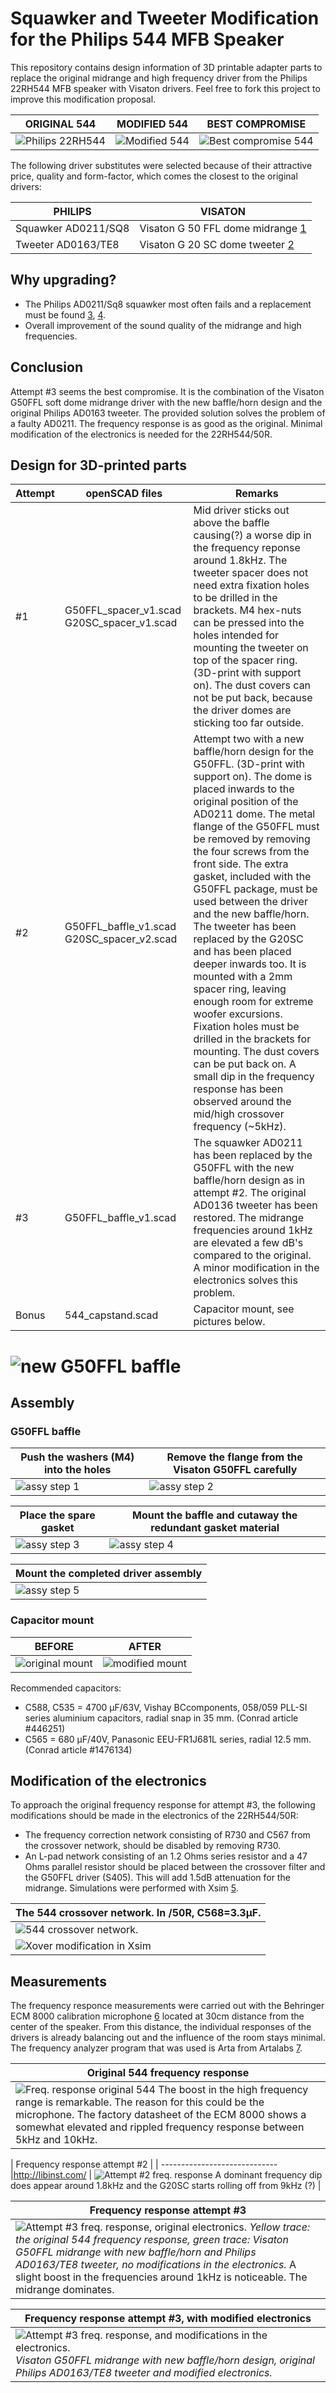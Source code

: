 # Squawker and Tweeter Modification for the Philips 544 MFB Speaker

This repository contains design information of 3D printable adapter parts to replace the original midrange and high frequency driver from the Philips 22RH544 MFB speaker with Visaton drivers. Feel free to fork this project to improve this modification proposal.

ORIGINAL 544 | MODIFIED 544 | BEST COMPROMISE
------------ | ------------ | ---------------
![Philips 22RH544](figures/544_original_small.jpg  "Philips 22RH544") | ![Modified 544](figures/544_modified_small.jpg  "Modified 544") | ![Best compromise 544](figures/544_best_compromise_small.jpg  "Best compromise 544")

The following driver substitutes were selected because of their attractive price, quality and form-factor, which comes the closest to the original drivers:

PHILIPS | VISATON
------- | -------
Squawker AD0211/SQ8 | Visaton G 50 FFL dome midrange [1]
Tweeter AD0163/TE8 | Visaton G 20 SC dome tweeter [2]

## Why upgrading?
- The Philips AD0211/Sq8 squawker most often fails and a replacement must be found [3], [4].
- Overall improvement of the sound quality of the midrange and high frequencies.

## Conclusion
Attempt #3 seems the best compromise. It is the combination of the Visaton G50FFL soft dome midrange driver with the new baffle/horn design and the original Philips AD0163 tweeter. The provided solution solves the problem of a faulty AD0211.
The frequency response is as good as the original. Minimal modification of the electronics is needed for the 22RH544/50R. 

## Design for 3D-printed parts
Attempt | openSCAD files | Remarks
------- | -------------- | -------
 #1 | G50FFL_spacer_v1.scad G20SC_spacer_v1.scad | Mid driver sticks out above the baffle causing(?) a worse dip in the frequency reponse around 1.8kHz. The tweeter spacer does not need extra fixation holes to be drilled in the brackets. M4 hex-nuts can be pressed into the holes intended for mounting the tweeter on top of the spacer ring.  (3D-print with support on). The dust covers can not be put back, because the driver domes are sticking too far outside. 
 #2 | G50FFL_baffle_v1.scad G20SC_spacer_v2.scad | Attempt two with a new baffle/horn design for the G50FFL. (3D-print with support on). The dome is placed inwards to the original position of the AD0211 dome. The metal flange of the G50FFL must be removed by removing the four screws from the front side. The extra gasket, included with the G50FFL package, must be used between the driver and the new baffle/horn. The tweeter has been replaced by the G20SC and has been placed deeper inwards too. It is mounted with a 2mm spacer ring, leaving enough room for extreme woofer excursions. Fixation holes must be drilled in the brackets for mounting. The dust covers can be put back on. A small dip in the frequency response has been observed around the mid/high crossover frequency (~5kHz).
 #3 | G50FFL_baffle_v1.scad | The squawker AD0211 has been replaced by the G50FFL with the new baffle/horn design as in attempt #2. The original AD0136 tweeter has been restored.  The midrange frequencies around 1kHz are elevated a few dB's compared to the original. A minor modification in the electronics solves this problem.
Bonus | 544_capstand.scad | Capacitor mount, see pictures below. 

# ![new G50FFL baffle](figures/G50FFL_baffle_v1.png  "new G50FFL baffle_v1")

## Assembly
### G50FFL baffle
Push the washers (M4) into the holes | Remove the flange from the Visaton G50FFL carefully
------------------------------------ | ---------------------------------------------------
![assy step 1](figures/G50FFL_baffle_assy1.jpg  "assy step 1") | ![assy step 2](figures/G50FFL_baffle_assy2.jpg  "assy step 2") | ![assy step 3](figures/G50FFL_baffle_assy3.jpg  "assy step 3")

Place the spare gasket | Mount the baffle and cutaway the redundant gasket material
---------------------- | ----------------------------------------------------------
![assy step 3](figures/G50FFL_baffle_assy3.jpg  "assy step 3") | ![assy step 4](figures/G50FFL_baffle_assy4.jpg  "assy step 4")

| Mount the completed driver assembly | 
| ----------------------------------- |
| ![assy step 5](figures/G50FFL_baffle_assy5.jpg  "assy step 5") |

### Capacitor mount
BEFORE | AFTER
------ | -----
![original mount](figures/capfixation_small.jpg  "Capacitor fixation") | ![modified mount](figures/capstand_small.jpg  "Capacitor stand")
 
Recommended capacitors:

* C588, C535 = 4700 μF/63V, Vishay BCcomponents, 058/059 PLL-SI series aluminium capacitors, radial snap in 35 mm. (Conrad article #446251)
* C565 = 680 μF/40V, Panasonic EEU-FR1J681L series, radial 12.5 mm. (Conrad article #1476134)

## Modification of the electronics
To approach the original frequency response for attempt #3, the following modifications should be made in the electronics of the 22RH544/50R:

* The frequency correction network consisting of R730 and C567 from the crossover network, should be disabled by removing R730.
* An L-pad network consisting of an 1.2 Ohms series resistor and a 47 Ohms parallel resistor should be placed between the crossover filter and the G50FFL driver (S405). This will add 1.5dB attenuation for the midrange. Simulations were performed with Xsim [5].

| The 544 crossover network. In /50R, C568=3.3μF. |
| ----------------------------------------------- |
| ![544 crossover network.](figures/544_xover_network.png  "544 crossover network.") |
| ![Xover modification in Xsim](figures/544_Xover_mod.jpg  "Xover modification in Xsim") |


## Measurements
The frequency responce measurements were carried out with the Behringer ECM 8000 calibration microphone [6] located at 30cm distance from the center of the speaker. From this distance, the individual responses of the drivers is already balancing out and the influence of the room stays minimal.
The frequency analyzer program that was used is Arta from Artalabs [7].

| Original 544 frequency response | 
| ------------------------------- |
| ![Freq. response original 544](figures/FR_544_original.png  "Freq. response original 544") The boost in the high frequency range is remarkable. The reason for this could be the microphone. The factory datasheet of the ECM 8000 shows a somewhat elevated and rippled frequency response between 5kHz and 10kHz. |

| Frequency response attempt #2 | 
| ----------------------------- |http://libinst.com/
| ![Attempt #2 freq. response](figures/FR_544_overall_Visaton.png  "Attempt #2 freq. response") A dominant frequency dip does appear around 1.8kHz and the G20SC starts rolling off from 9kHz (?) |
 
| Frequency response attempt #3 | 
| ----------------------------- |
| ![Attempt #3 freq. response, original electronics.](figures/FR_544_yellow-original_green-G50FFLwBaffle.png  "Attempt #3 freq. response, original electronics.") *Yellow trace: the original 544 frequency response, green trace: Visaton G50FFL midrange with new baffle/horn and Philips AD0163/TE8 tweeter, no modifications in the electronics.* A slight boost in the frequencies around 1kHz is noticeable. The midrange dominates. |
 
| Frequency response attempt #3, with modified electronics | 
| -------------------------------------------------------- |
| ![Attempt #3 freq. response, and modifications in the electronics.](figures/544_G50FFLwBaffle-noR730-1dB5m.png  "Attempt #3 freq. response, and modifications in the electronics.") *Visaton G50FFL midrange with new baffle/horn design, original Philips AD0163/TE8 tweeter and modified electronics.* |

[1]: https://www.visaton.de/en/products/dome-midranges/g-50-ffl-8-ohm

[2]: https://www.visaton.de/en/products/dome-tweeters/g-20-sc-8-ohm

[3]: https://www.mfbfreaks.com/reparatie-en-service/tips-en-trucs/reparatie-middentoner-22ah587/
 
[4]: http://www.transistorforum.nl/forum/index.php?mode=thread&id=19335
 
[5]: http://libinst.com/ 
 
[6]: https://www.behringer.com/Categories/Behringer/Microphones/Condenser/ECM8000/p/P0118#googtrans(en|en)
 
[7]: http://www.artalabs.hr/
